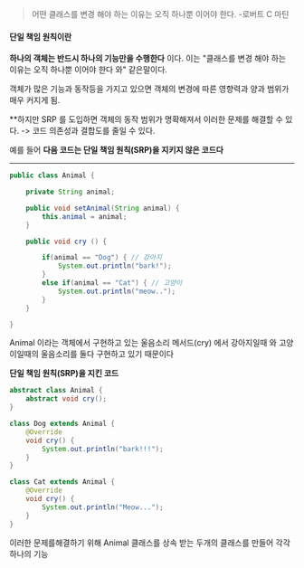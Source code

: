 
>어떤 클래스를 변경 해야 하는 이유는 오직 하나뿐 이어야 한다.
>-로버트 C 마틴

#### 단일 책임 원칙이란 

 **하나의 객체는 반드시 하나의 기능만을 수행한다** 이다. 이는 
"클래스를 변경 해야 하는 이유는 오직 하나뿐 이어야 한다 와" 같은말이다.

 
 객체가 많은 기능과 동작등을 가지고 있으면 객체의 변경에 따른 영향력과 양과 범위가 매우 커지게 됨. 

**하지만 SRP 를 도입하면 객체의 동작 범위가 명확해져서 이러한 문제를 해결할 수 있다. -> 코드 의존성과 결합도를 줄일 수 있다.


예를 들어
**다음 코드는 단일 책임 원칙(SRP)을 지키지 않은 코드다**
****

```java
public class Animal {

    private String animal;

    public void setAnimal(String animal) {
        this.animal = animal;
    }

    public void cry () {

        if(animal == "Dog") { // 강아지
            System.out.println("bark!");
        }
        else if(animal == "Cat") { // 고양이
            System.out.println("meow..");
        }
    }

}
```

Animal 이라는 객체에서 구현하고 있는 울음소리 메서드(cry) 에서 강아지일때 와 고양이일때의 울음소리를 둘다 구현하고 있기 때문이다 

**단일 책임 원칙(SRP)을 지킨 코드**

```java
abstract class Animal {
    abstract void cry();
}

class Dog extends Animal {
    @Override
    void cry() {
        System.out.println("bark!!!");
    }
}

class Cat extends Animal {
    @Override
    void cry() {
        System.out.println("Meow...");
    }
}
```

이러한 문제를해결하기 위해 Animal 클래스를 상속 받는 두개의 클래스를 만들어 각각 하나의 기능